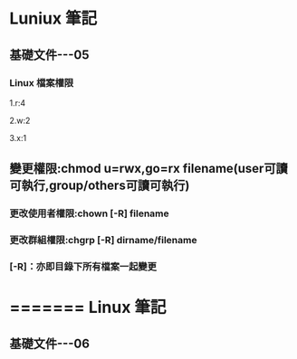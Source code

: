 Luniux 筆記
===========
基礎文件---05
-----------
### Linux 檔案權限
1.r:4

2.w:2

3.x:1

## 變更權限:chmod u=rwx,go=rx filename(user可讀可執行,group/others可讀可執行)

### 更改使用者權限:chown [-R] filename
### 更改群組權限:chgrp [-R] dirname/filename
### [-R]：亦即目錄下所有檔案一起變更
=======
Linux 筆記
====
基礎文件---06
---

